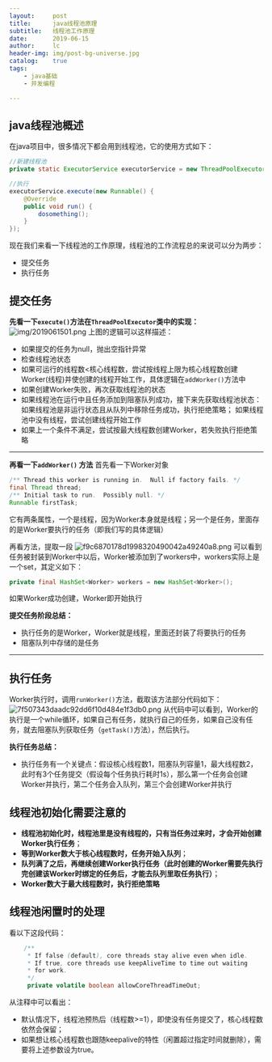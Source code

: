 ```yaml
---
layout:     post
title:      java线程池原理
subtitle:   线程池工作原理
date:       2019-06-15
author:     lc
header-img: img/post-bg-universe.jpg
catalog:    true
tags:
    - java基础
    - 并发编程

---
```


## java线程池概述
在java项目中，很多情况下都会用到线程池，它的使用方式如下：

```  java
//新建线程池
private static ExecutorService executorService = new ThreadPoolExecutor(5, 20, 60L, TimeUnit.SECONDS, new ArrayBlockingQueue<>(10));

//执行
executorService.execute(new Runnable() {
    @Override
    public void run() {
        dosomething();
    }
});
```
现在我们来看一下线程池的工作原理，线程池的工作流程总的来说可以分为两步：
- 提交任务
- 执行任务

## 提交任务
**先看一下`execute()`方法在`ThreadPoolExecutor`类中的实现：**
![img/2019061501.png](https://github.com/skyWalkerLong/skywalkerlong.github.io/blob/master/img/2019061501.png?raw=true)
上图的逻辑可以这样描述：

- 如果提交的任务为null，抛出空指针异常
- 检查线程池状态
- 如果可运行的线程数<核心线程数，尝试按线程上限为核心线程数创建Worker(线程)并使创建的线程开始工作，具体逻辑在`addWorker()`方法中
- 如果创建Worker失败，再次获取线程池的状态
- 如果线程池在运行中且任务添加到阻塞队列成功，接下来先获取线程池状态：
  如果线程池是非运行状态且从队列中移除任务成功，执行拒绝策略；
  如果线程池中没有线程，尝试创建线程开始工作 
- 如果上一个条件不满足，尝试按最大线程数创建Worker，若失败执行拒绝策略

---
**再看一下`addWorker()` 方法**
首先看一下Worker对象
``` java
/** Thread this worker is running in.  Null if factory fails. */
final Thread thread;
/** Initial task to run.  Possibly null. */
Runnable firstTask;
```
它有两条属性，一个是线程，因为Worker本身就是线程；另一个是任务，里面存的是Worker要执行的任务（即我们写的具体逻辑）

再看方法，提取一段
![f9c6870178d1998320490042a49240a8.png](https://github.com/skyWalkerLong/skywalkerlong.github.io/blob/master/img/2019061502.png?raw=true)
可以看到任务被封装到Worker中以后，Worker被添加到了workers中，workers实际上是一个set，其定义如下：
``` java
private final HashSet<Worker> workers = new HashSet<Worker>();
```
如果Worker成功创建，Worker即开始执行

**提交任务阶段总结：**
- 执行任务的是Worker，Worker就是线程，里面还封装了将要执行的任务
- 阻塞队列中存储的是任务


---

## 执行任务
Worker执行时，调用`runWorker()`方法，截取该方法部分代码如下：![7f507343daadc92dd6f10d484e1f3db0.png](https://github.com/skyWalkerLong/skywalkerlong.github.io/blob/master/img/2019061503.png?raw=true)
从代码中可以看到，Worker的执行是一个while循环，如果自己有任务，就执行自己的任务，如果自己没有任务，就去阻塞队列获取任务（`getTask()`方法），然后执行。

**执行任务总结：**
- 执行任务有一个关键点：假设核心线程数1，阻塞队列容量1，最大线程数2，此时有3个任务提交（假设每个任务执行耗时1s），那么第一个任务会创建Worker并执行，第二个任务会入队列，第三个会创建Worker并执行

## 线程池初始化需要注意的

- **线程池初始化时，线程池里是没有线程的，只有当任务过来时，才会开始创建Worker执行任务**；
- **等到Worker数大于核心线程数时，任务开始入队列**；
- **队列满了之后，再继续创建Worker执行任务（此时创建的Worker需要先执行完创建该Worker时绑定的任务后，才能去队列里取任务执行）**；
- **Worker数大于最大线程数时，执行拒绝策略**


## 线程池闲置时的处理
看以下这段代码：
``` java
    /**
     * If false (default), core threads stay alive even when idle.
     * If true, core threads use keepAliveTime to time out waiting
     * for work.
     */
     private volatile boolean allowCoreThreadTimeOut;
```
从注释中可以看出：
- 默认情况下，线程池预热后（线程数>=1），即使没有任务提交了，核心线程数依然会保留；
- 如果想让核心线程数也跟随keepalive的特性（闲置超过指定时间就删除），需要将上述参数设为true。